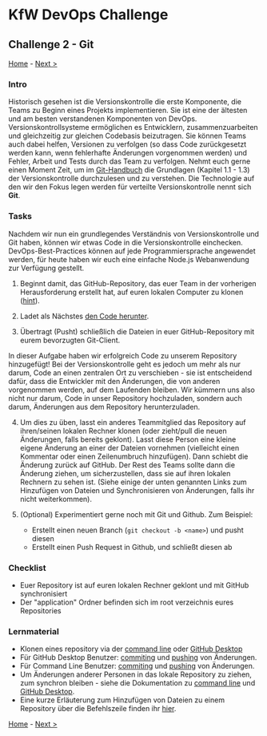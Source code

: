 # KfW DevOps Challenge

## Challenge 2 - Git

[Home](../../README.md) - [Next >](../challenge03/README.md)

### Intro

Historisch gesehen ist die Versionskontrolle die erste Komponente, die Teams zu Beginn eines Projekts implementieren. Sie ist eine der ältesten und am besten verstandenen Komponenten von DevOps. Versionskontrollsysteme ermöglichen es Entwicklern, zusammenzuarbeiten und gleichzeitig zur gleichen Codebasis beizutragen. Sie können Teams auch dabei helfen, Versionen zu verfolgen (so dass Code zurückgesetzt werden kann, wenn fehlerhafte Änderungen vorgenommen werden) und Fehler, Arbeit und Tests durch das Team zu verfolgen. Nehmt euch gerne einen Moment Zeit, um im [Git-Handbuch](https://git-scm.com/book/en/v2) die Grundlagen (Kapitel 1.1 - 1.3) der Versionskontrolle durchzulesen und zu verstehen. Die Technologie auf den wir den Fokus legen werden für verteilte Versionskontrolle nennt sich **Git**.

### Tasks

Nachdem wir nun ein grundlegendes Verständnis von Versionskontrolle und Git haben, können wir etwas Code in die Versionskontrolle einchecken. DevOps-Best-Practices können auf jede Programmiersprache angewendet werden, für heute haben wir euch eine einfache Node.js Webanwendung zur Verfügung gestellt.

1. Beginnt damit, das GitHub-Repository, das euer Team in der vorherigen Herausforderung erstellt hat, auf euren lokalen Computer zu klonen ([hint](https://help.github.com/en/articles/cloning-a-repository)).

2. Ladet als Nächstes [den Code herunter](https://github.com/openkfw/tumo-hackathon-app).

3. Übertragt (Pusht) schließlich die Dateien in euer GitHub-Repository mit eurem bevorzugten Git-Client.

In dieser Aufgabe haben wir erfolgreich Code zu unserem Repository hinzugefügt! Bei der Versionskontrolle geht es jedoch um mehr als nur darum, Code an einen zentralen Ort zu verschieben - sie ist entscheidend dafür, dass die Entwickler mit den Änderungen, die von anderen vorgenommen werden, auf dem Laufenden bleiben. Wir kümmern uns also nicht nur darum, Code in unser Repository hochzuladen, sondern auch darum, Änderungen aus dem Repository herunterzuladen.

4. Um dies zu üben, lasst ein anderes Teammitglied das Repository auf ihren/seinen lokalen Rechner klonen (oder zieht/pull die neuen Änderungen, falls bereits geklont). Lasst diese Person eine kleine eigene Änderung an einer der Dateien vornehmen (vielleicht einen Kommentar oder einen Zeilenumbruch hinzufügen). Dann schiebt die Änderung zurück auf GitHub. Der Rest des Teams sollte dann die Änderung ziehen, um sicherzustellen, dass sie auf ihren lokalen Rechnern zu sehen ist. (Siehe einige der unten genannten Links zum Hinzufügen von Dateien und Synchronisieren von Änderungen, falls ihr nicht weiterkommen).

5. (Optional) Experimentiert gerne noch mit Git und Github. Zum Beispiel:
   - Erstellt einen neuen Branch (`git checkout -b <name>`) und pusht diesen
   - Erstellt einen Push Request in Github, und schließt diesen ab

### Checklist
  
- Euer Repository ist auf euren lokalen Rechner geklont und mit GitHub synchronisiert
- Der "application" Ordner befinden sich im root verzeichnis eures Repositories

### Lernmaterial

- Klonen eines repository via der [command line](https://docs.github.com/en/github/creating-cloning-and-archiving-repositories/cloning-a-repository) oder [GitHub Desktop](https://docs.github.com/en/desktop/contributing-and-collaborating-using-github-desktop/cloning-a-repository-from-github-to-github-desktop)
- Für GitHub Desktop Benutzer: [commiting](https://docs.github.com/en/desktop/contributing-and-collaborating-using-github-desktop/committing-and-reviewing-changes-to-your-project) und [pushing](https://docs.github.com/en/desktop/contributing-and-collaborating-using-github-desktop/pushing-changes-to-github) von Änderungen.
- Für Command Line Benutzer: [commiting](https://docs.github.com/en/github/committing-changes-to-your-project/creating-and-editing-commits) und [pushing](https://docs.github.com/en/github/using-git/pushing-commits-to-a-remote-repository) von Änderungen.
- Um Änderungen anderer Personen in das lokale Repository zu ziehen, zum synchron bleiben - siehe die Dokumentation zu [command line](https://docs.github.com/en/github/using-git/getting-changes-from-a-remote-repository) und [GitHub Desktop](https://docs.github.com/en/desktop/contributing-and-collaborating-using-github-desktop/keeping-your-local-repository-in-sync-with-github).
- Eine kurze Erläuterung zum Hinzufügen von Dateien zu einem Repository über die Befehlszeile finden ihr [hier](https://docs.github.com/en/github/managing-files-in-a-repository/adding-a-file-to-a-repository-using-the-command-line). 


[Home](../../README.md) - [Next >](../challenge03/README.md)
